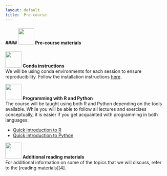```yaml
---
layout: default
title:  Pre-course
---
```


#### #### <img border="0" src="https://www.svgrepo.com/show/19652/maths-class-materials-cross-of-a-pencil-and-a-ruler.svg" width="50" height="50"> Pre-course materials
<img border="0" src="https://hackernoon.com/hn-images/1*rW03Wtue71AKfxnx6XN_iQ.png" width="50" height="50"> **Conda instructions**  
We will be using conda environments for each session to ensure reproducibility. Follow the installation instructions [here][1]. 

<img border="0" src="https://www.svgrepo.com/show/7421/computer.svg" width="50" height="50"> **Programming with R and Python**  
The course will be taught using both R and Python depending on the tools available. While you will be able to follow all lectures
and exercises conceptually, it is easier if you get acquainted with programming in both languages:  
- [Quick introduction to R][2]
- [Quick introduction to Python][3]

<img border="0" src="https://www.svgrepo.com/show/26916/book.svg" width="50" height="50"> **Additional reading materials**  
For additional information on some of the topics that we will discuss, refer to the [reading materials][4].

[1]: conda_instructions.md
[2]: https://datacarpentry.org/genomics-r-intro/
[3]: https://datacarpentry.org/python-ecology-lesson/
[3]: reading_materials.md